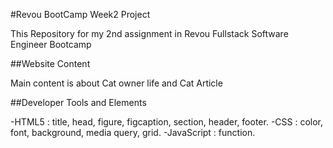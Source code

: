 #Revou BootCamp Week2 Project

This Repository for my 2nd assignment in Revou Fullstack Software Engineer Bootcamp

##Website Content

Main content is about Cat owner life and Cat Article

##Developer Tools and Elements

-HTML5      : title, head, figure, figcaption, section, header, footer.
-CSS        : color, font, background, media query, grid.
-JavaScript : function.
